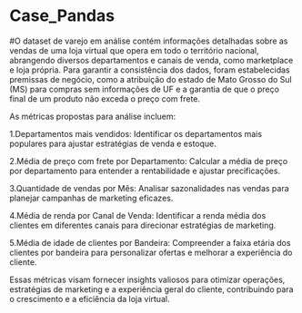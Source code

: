 # Case_Pandas

#O dataset de varejo em análise contém informações detalhadas sobre as vendas de uma loja virtual que opera em todo o território nacional, abrangendo diversos departamentos e canais de venda, como marketplace e loja própria. Para garantir a consistência dos dados, foram estabelecidas premissas de negócio, como a atribuição do estado de Mato Grosso do Sul (MS) para compras sem informações de UF e a garantia de que o preço final de um produto não exceda o preço com frete.

As métricas propostas para análise incluem:

1.Departamentos mais vendidos: Identificar os departamentos mais populares para ajustar estratégias de venda e estoque.

2.Média de preço com frete por Departamento: Calcular a média de preço por departamento para entender a rentabilidade e ajustar precificações.

3.Quantidade de vendas por Mês: Analisar sazonalidades nas vendas para planejar campanhas de marketing eficazes.

4.Média de renda por Canal de Venda: Identificar a renda média dos clientes em diferentes canais para direcionar estratégias de marketing.

5.Média de idade de clientes por Bandeira: Compreender a faixa etária dos clientes por bandeira para personalizar ofertas e melhorar a experiência do cliente.

Essas métricas visam fornecer insights valiosos para otimizar operações, estratégias de marketing e a experiência geral do cliente, contribuindo para o crescimento e a eficiência da loja virtual.

